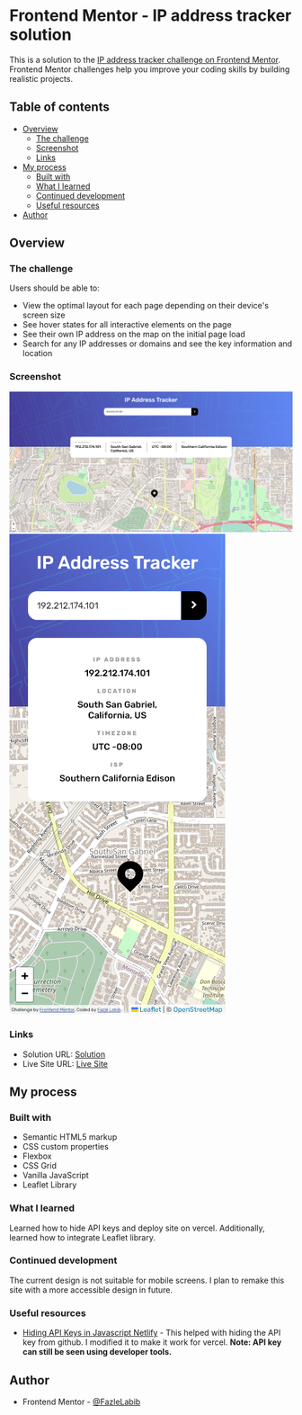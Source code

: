 # Frontend Mentor - IP address tracker solution

This is a solution to the [IP address tracker challenge on Frontend Mentor](https://www.frontendmentor.io/challenges/ip-address-tracker-I8-0yYAH0). Frontend Mentor challenges help you improve your coding skills by building realistic projects. 

## Table of contents

- [Overview](#overview)
  - [The challenge](#the-challenge)
  - [Screenshot](#screenshot)
  - [Links](#links)
- [My process](#my-process)
  - [Built with](#built-with)
  - [What I learned](#what-i-learned)
  - [Continued development](#continued-development)
  - [Useful resources](#useful-resources)
- [Author](#author)

## Overview

### The challenge

Users should be able to:

- View the optimal layout for each page depending on their device's screen size
- See hover states for all interactive elements on the page
- See their own IP address on the map on the initial page load
- Search for any IP addresses or domains and see the key information and location

### Screenshot

![](./screenshots/desktop-screenshot.png)
![](./screenshots/mobile-screenshot.png)

### Links

- Solution URL: [Solution](https://github.com/FazleLabib/frontend-mentor-ip-address-tracker)
- Live Site URL: [Live Site](https://frontend-mentor-ip-address-tracker-eta.vercel.app)

## My process

### Built with

- Semantic HTML5 markup
- CSS custom properties
- Flexbox
- CSS Grid
- Vanilla JavaScript
- Leaflet Library

### What I learned

Learned how to hide API keys and deploy site on vercel. Additionally, learned how to integrate Leaflet library.

<!-- ```html
<h1>Some HTML code I'm proud of</h1>
```
```css
.proud-of-this-css {
  color: papayawhip;
}
```
```js
const proudOfThisFunc = () => {
  console.log('🎉')
}
``` -->

### Continued development

The current design is not suitable for mobile screens. I plan to remake this site with a more accessible design in future.

### Useful resources

- [Hiding API Keys in Javascript Netlify](https://www.youtube.com/watch?v=2J3xbMkH2K4) - This helped with hiding the API key from github. I modified it to make it work for vercel. **Note: API key can still be seen using developer tools.**

## Author

- Frontend Mentor - [@FazleLabib](https://www.frontendmentor.io/profile/FazleLabib)